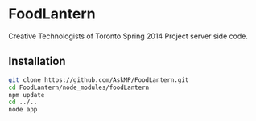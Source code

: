 FoodLantern
===========

Creative Technologists of Toronto Spring 2014 Project server side code.

Installation
--------------

```sh
git clone https://github.com/AskMP/FoodLantern.git
cd FoodLantern/node_modules/foodLantern
npm update
cd ../..
node app

```
